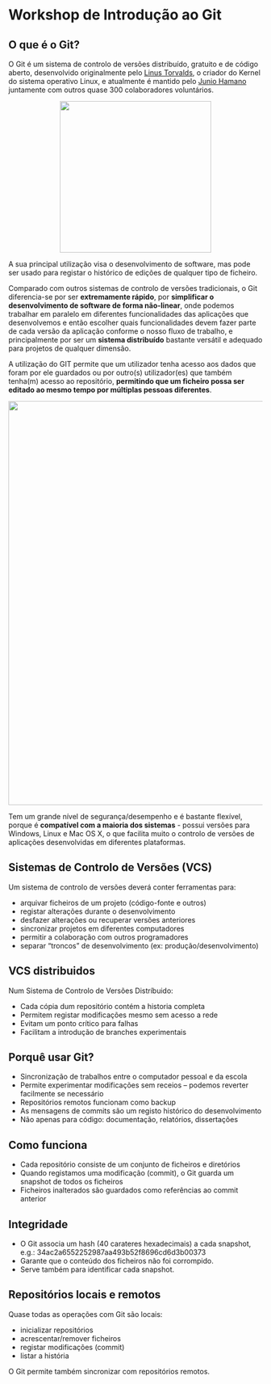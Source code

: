 # Workshop de Introdução ao Git

## O que é o Git?

O Git é um sistema de controlo de versões distribuído, gratuito e de código aberto, desenvolvido originalmente pelo <a href="https://pt.wikipedia.org/wiki/Linus_Torvalds">Linus Torvalds</a>, o criador do Kernel do sistema operativo Linux, e atualmente é mantido pelo <a href="https://pt.wikipedia.org/wiki/Junio_Hamano">Junio Hamano</a> juntamente com outros quase 300 colaboradores voluntários.

<p align="center">
<img src="https://upload.wikimedia.org/wikipedia/commons/thumb/e/e0/Git-logo.svg/1920px-Git-logo.svg.png" width="300" />
</p>

A sua principal utilização visa o desenvolvimento de software, mas pode ser usado para registar o histórico de edições de qualquer tipo de ficheiro.

Comparado com outros sistemas de controlo de versões tradicionais, o Git diferencia-se por ser <b>extremamente rápido</b>, por <b>simplificar o desenvolvimento de software de forma não-linear</b>, onde podemos trabalhar em paralelo em diferentes funcionalidades das aplicações que desenvolvemos e então escolher quais funcionalidades devem fazer parte de cada versão da aplicação conforme o nosso fluxo de trabalho, e principalmente por ser um <b>sistema distribuído</b> bastante versátil e adequado para projetos de qualquer dimensão.

A utilização do GIT permite que um utilizador tenha acesso aos dados que foram por ele guardados ou por outro(s) utilizador(es) que também tenha(m) acesso ao repositório, <b>permitindo que um ficheiro possa ser editado ao mesmo tempo por múltiplas pessoas diferentes</b>. 

<p align="center">
<img src="https://dev-to-uploads.s3.amazonaws.com/uploads/articles/uzdbcfw21iqc8mzupsk3.gif" width="800" />
</p>

Tem um grande nível de segurança/desempenho e é bastante flexível, porque é <b>compatível com a maioria dos sistemas</b> - possui versões para Windows, Linux e Mac OS X, o que facilita muito o controlo de versões de aplicações desenvolvidas em diferentes plataformas.


## Sistemas de Controlo de Versões (VCS)

Um sistema de controlo de versões deverá conter ferramentas para:
<ul>
  <li>arquivar ficheiros de um projeto (código-fonte e outros)</li>
  <li>registar alterações durante o desenvolvimento</li>
  <li>desfazer alterações ou recuperar versões anteriores</li>
  <li>sincronizar projetos em diferentes computadores</li>  
  <li>permitir a colaboração com outros programadores</li>  
  <li>separar “troncos” de desenvolvimento (ex: produção/desenvolvimento)</li>
</ul>

## VCS distribuidos
Num Sistema de Controlo de Versões Distríbuido: 
<ul>
  <li>Cada cópia dum repositório contém a historia completa</li> 
  <li>Permitem registar modificações mesmo sem acesso a rede</li> 
  <li>Evitam um ponto crítico para falhas</li> 
  <li>Facilitam a introdução de branches experimentais</li> 
</ul>

## Porquê usar Git?

<ul>
  <li>Sincronização de trabalhos entre o computador pessoal e da escola</li>
  <li>Permite experimentar modificações sem receios – podemos reverter facilmente se necessário</li> 
  <li>Repositórios remotos funcionam como backup</li> 
  <li>As mensagens de commits são um registo histórico do desenvolvimento</li> 
  <li>Não apenas para código: documentação, relatórios, dissertações</li> 
</ul>

## Como funciona
<ul>
  <li>Cada repositório consiste de um conjunto de ficheiros e diretórios</li>
  <li>Quando registamos uma modificação (commit), o Git guarda um snapshot de todos os ficheiros</li>
  <li>Ficheiros inalterados são guardados como referências ao commit anterior</li>
</ul>

## Integridade

<ul>
  <li>O Git associa um hash (40 carateres hexadecimais) a cada snapshot, e.g.: 34ac2a6552252987aa493b52f8696cd6d3b00373</li>
  <li>Garante que o conteúdo dos ficheiros não foi corrompido.</li>
  <li>Serve também para identificar cada snapshot.</li>
</ul>

## Repositórios locais e remotos

Quase todas as operações com Git são locais:
<ul>
  <li>inicializar repositórios</li>
  <li>acrescentar/remover ficheiros</li>
  <li>registar modificações (commit)</li>
  <li>listar a história</li>
</ul>
O Git permite também sincronizar com repositórios remotos. 
